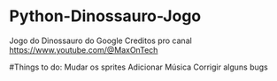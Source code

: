 # Python-Dinossauro-Jogo
Jogo do Dinossauro do Google 
Creditos pro canal https://www.youtube.com/@MaxOnTech

#Things to do:
Mudar os sprites
Adicionar Música
Corrigir alguns bugs 
